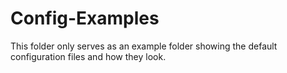 # Config-Examples

This folder only serves as an example folder showing the default configuration
files and how they look.